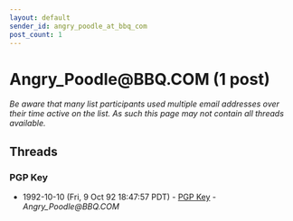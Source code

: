 ```yaml
---
layout: default
sender_id: angry_poodle_at_bbq_com
post_count: 1
---
```


# Angry_Poodle<span>@</span>BBQ.COM (1 post)

_Be aware that many list participants used multiple email addresses over their time active on the list. As such this page may not contain all threads available._

## Threads

### PGP Key
+ 1992-10-10 (Fri, 9 Oct 92 18:47:57 PDT) - [PGP Key](/archive/1992/10/72c18f47eba4b7ccb88d7df27a9afc9f1baca24e2b1cc3368f535a0ccc77a70a) - _Angry_Poodle@BBQ.COM_

